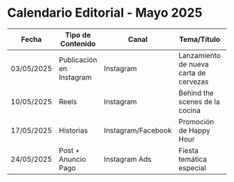 
# Calendario Editorial - Mayo 2025

| Fecha       | Tipo de Contenido     | Canal          | Tema/Título                          | Responsable |
|-------------|------------------------|----------------|--------------------------------------|-------------|
| 03/05/2025  | Publicación en Instagram| Instagram      | Lanzamiento de nueva carta de cervezas | Kaluan      |
| 10/05/2025  | Reels                   | Instagram      | Behind the scenes de la cocina       | Agustina    |
| 17/05/2025  | Historias                | Instagram/Facebook | Promoción de Happy Hour           | Ingrid      |
| 24/05/2025  | Post + Anuncio Pago      | Instagram Ads  | Fiesta temática especial             | Kaluan      |
